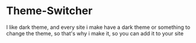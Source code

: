 # Theme-Switcher
I like dark theme, and every site i make have a dark theme or something to change the theme, so that's why i make it, so you can add it to your site
